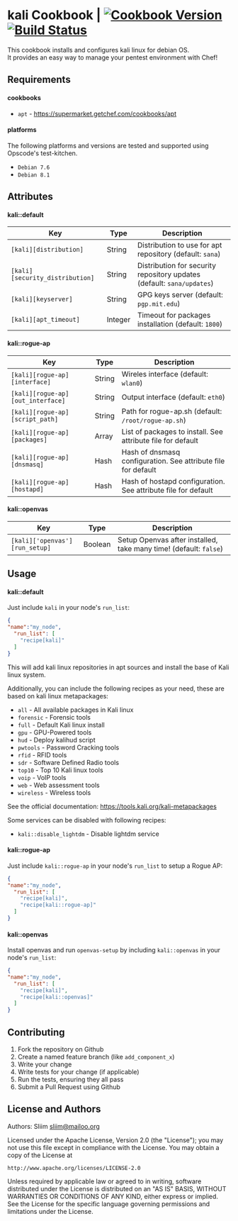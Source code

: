 kali Cookbook | [![Cookbook Version](https://img.shields.io/cookbook/v/kali.svg)](https://community.opscode.com/cookbooks/kali) [![Build Status](https://travis-ci.org/sliim-cookbooks/kali.svg?branch=master)](https://travis-ci.org/sliim-cookbooks/kali) 
==============
This cookbook installs and configures kali linux for debian OS.  
It provides an easy way to manage your pentest environment with Chef!

Requirements
------------
#### cookbooks
- `apt` - https://supermarket.getchef.com/cookbooks/apt

#### platforms
The following platforms and versions are tested and supported using Opscode's test-kitchen.  
- `Debian 7.6`
- `Debian 8.1`

Attributes
----------
#### kali::default
|  Key                            |  Type   |  Description                                                           |
| ------------------------------- | ------- | ---------------------------------------------------------------------- |
| `[kali][distribution]`          | String  | Distribution to use for apt repository (default: `sana`)               |
| `[kali][security_distribution]` | String  | Distribution for security repository updates (default: `sana/updates`) |
| `[kali][keyserver]`             | String  | GPG keys server (default: `pgp.mit.edu`)                               |
| `[kali][apt_timeout]`           | Integer | Timeout for packages installation (default: `1800`)                    |

#### kali::rogue-ap
|  Key                              |  Type   |  Description                                                  |
| --------------------------------- | ------- | ------------------------------------------------------------- |
| `[kali][rogue-ap][interface]`     | String  | Wireles interface (default: `wlan0`)                          |
| `[kali][rogue-ap][out_interface]` | String  | Output interface (default: `eth0`)                            |
| `[kali][rogue-ap][script_path]`   | String  | Path for rogue-ap.sh (default: `/root/rogue-ap.sh`)           |
| `[kali][rogue-ap][packages]`      | Array   | List of packages to install. See attribute file for default   |
| `[kali][rogue-ap][dnsmasq]`       | Hash    | Hash of dnsmasq configuration. See attribute file for default |
| `[kali][rogue-ap][hostapd]`       | Hash    | Hash of hostapd configuration. See attribute file for default |

#### kali::openvas
|  Key                           |  Type   |  Description                                                      |
| ------------------------------ | ------- | ----------------------------------------------------------------- |
| `[kali]['openvas'][run_setup]` | Boolean | Setup Openvas after installed, take many time! (default: `false`) |

Usage
-----
#### kali::default
Just include `kali` in your node's `run_list`:  

```json
{
"name":"my_node",
  "run_list": [
    "recipe[kali]"
  ]
}
```

This will add kali linux repositories in apt sources and install the base of Kali linux system.  

Additionally, you can include the following recipes as your need, these are based on kali linux metapackages:  
- `all` - All available packages in Kali linux  
- `forensic` - Forensic tools  
- `full` - Default Kali linux install  
- `gpu` - GPU-Powered tools  
- `hud` - Deploy kalihud script  
- `pwtools` - Password Cracking tools  
- `rfid` - RFID tools  
- `sdr` - Software Defined Radio tools  
- `top10` - Top 10 Kali linux tools  
- `voip` - VoIP tools  
- `web` - Web assessment tools  
- `wireless` - Wireless tools  

See the official documentation: https://tools.kali.org/kali-metapackages

Some services can be disabled with following recipes:
- `kali::disable_lightdm` - Disable lightdm service  

#### kali::rogue-ap
Just include `kali::rogue-ap` in your node's `run_list` to setup a Rogue AP:

```json
{
"name":"my_node",
  "run_list": [
    "recipe[kali]",
    "recipe[kali::rogue-ap]"
  ]
}
```

#### kali::openvas
Install openvas and run `openvas-setup` by including `kali::openvas` in your node's `run_list`:

```json
{
"name":"my_node",
  "run_list": [
    "recipe[kali]",
    "recipe[kali::openvas]"
  ]
}
```

Contributing
------------
1. Fork the repository on Github
2. Create a named feature branch (like `add_component_x`)
3. Write your change
4. Write tests for your change (if applicable)
5. Run the tests, ensuring they all pass
6. Submit a Pull Request using Github

License and Authors
-------------------
Authors: Sliim <sliim@mailoo.org> 

Licensed under the Apache License, Version 2.0 (the "License"); you may not use this file except in compliance with the License. You may obtain a copy of the License at

    http://www.apache.org/licenses/LICENSE-2.0

Unless required by applicable law or agreed to in writing, software distributed under the License is distributed on an "AS IS" BASIS, WITHOUT WARRANTIES OR CONDITIONS OF ANY KIND, either express or implied. See the License for the specific language governing permissions and limitations under the License.
